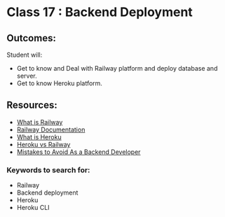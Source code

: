 # Class 17 : Backend Deployment

## Outcomes:

Student will:

- Get to know and Deal with Railway platform and deploy database and server.
- Get to know Heroku platform.

## Resources:

- [What is Railway](https://railway.app/)
- [Railway Documentation](https://docs.railway.app/getting-started)
- [What is Heroku](https://mentormate.com/blog/what-is-heroku-used-for-cloud-development/)
- [Heroku vs Railway](https://blog.back4app.com/heroku-vs-railway-which-is-the-best/)
- [Mistakes to Avoid As a Backend Developer](https://dev.to/techmaniacc/mistakes-to-avoid-as-a-backend-developer-122j)

### Keywords to search for:

- Railway
- Backend deployment
- Heroku
- Heroku CLI

